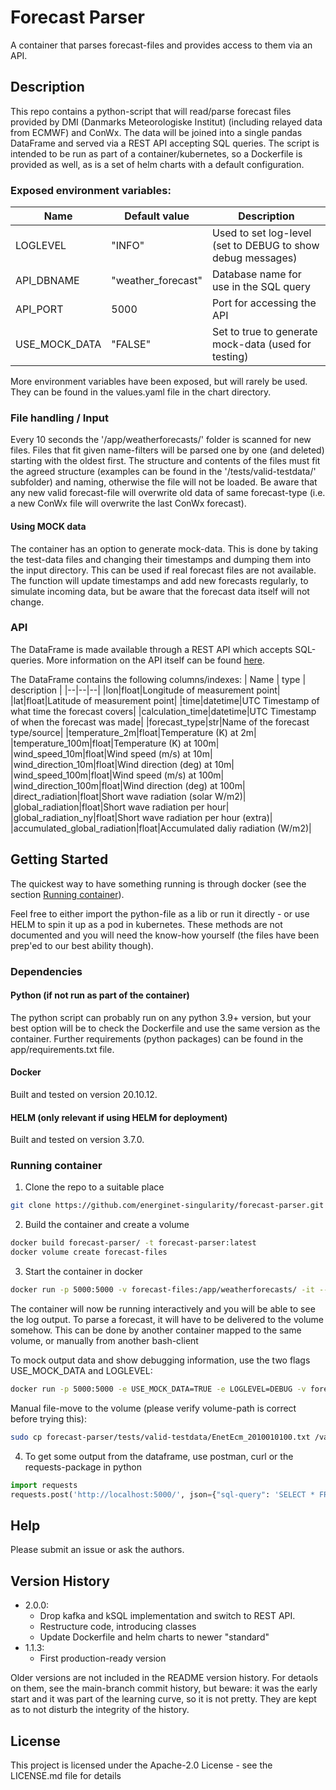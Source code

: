 # Forecast Parser

A container that parses forecast-files and provides access to them via an API.

## Description

This repo contains a python-script that will read/parse forecast files provided by DMI (Danmarks Meteorologiske Institut) (including relayed data from ECMWF) and ConWx. The data will be joined into a single pandas DataFrame and served via a REST API accepting SQL queries. The script is intended to be run as part of a container/kubernetes, so a Dockerfile is provided as well, as is a set of helm charts with a default configuration.

### Exposed environment variables:

| Name | Default value | Description |
|--|--|--|
|LOGLEVEL|"INFO"|Used to set log-level (set to DEBUG to show debug messages)|
|API_DBNAME|"weather_forecast"|Database name for use in the SQL query|
|API_PORT|5000|Port for accessing the API|
|USE_MOCK_DATA|"FALSE"|Set to true to generate mock-data (used for testing)|

More environment variables have been exposed, but will rarely be used. They can be found in the values.yaml file in the chart directory.

### File handling / Input

Every 10 seconds the '/app/weatherforecasts/' folder is scanned for new files. Files that fit given name-filters will be parsed one by one (and deleted) starting with the oldest first. The structure and contents of the files must fit the agreed structure (examples can be found in the '/tests/valid-testdata/' subfolder) and naming, otherwise the file will not be loaded. Be aware that any new valid forecast-file will overwrite old data of same forecast-type (i.e. a new ConWx file will overwrite the last ConWx forecast).

#### Using MOCK data

The container has an option to generate mock-data. This is done by taking the test-data files and changing their timestamps and dumping them into the input directory. This can be used if real forecast files are not available. The function will update timestamps and add new forecasts regularly, to simulate incoming data, but be aware that the forecast data itself will not change.

### API

The DataFrame is made available through a REST API which accepts SQL-queries. More information on the API itself can be found [here](https://github.com/energinet-singularity/singupy/tree/main/singupy#class-apidataframeapi).

The DataFrame contains the following columns/indexes:
| Name | type | description |
|--|--|--|
|lon|float|Longitude of measurement point|
|lat|float|Latitude of measurement point|
|time|datetime|UTC Timestamp of what time the forecast covers|
|calculation_time|datetime|UTC Timestamp of when the forecast was made|
|forecast_type|str|Name of the forecast type/source|
|temperature_2m|float|Temperature (K) at 2m|
|temperature_100m|float|Temperature (K) at 100m|
|wind_speed_10m|float|Wind speed (m/s) at 10m|
|wind_direction_10m|float|Wind direction (deg) at 10m|
|wind_speed_100m|float|Wind speed (m/s) at 100m|
|wind_direction_100m|float|Wind direction (deg) at 100m|
|direct_radiation|float|Short wave radiation (solar W/m2)|
|global_radiation|float|Short wave radiation per hour|
|global_radiation_ny|float|Short wave radiation per hour (extra)|
|accumulated_global_radiation|float|Accumulated daliy radiation (W/m2)|

## Getting Started

The quickest way to have something running is through docker (see the section [Running container](#running-container)).

Feel free to either import the python-file as a lib or run it directly - or use HELM to spin it up as a pod in kubernetes. These methods are not documented and you will need the know-how yourself (the files have been prep'ed to our best ability though).

### Dependencies

#### Python (if not run as part of the container)

The python script can probably run on any python 3.9+ version, but your best option will be to check the Dockerfile and use the same version as the container. Further requirements (python packages) can be found in the app/requirements.txt file.

#### Docker

Built and tested on version 20.10.12.

#### HELM (only relevant if using HELM for deployment)

Built and tested on version 3.7.0.

### Running container

1. Clone the repo to a suitable place
````bash
git clone https://github.com/energinet-singularity/forecast-parser.git
````

2. Build the container and create a volume
````bash
docker build forecast-parser/ -t forecast-parser:latest
docker volume create forecast-files
````

3. Start the container in docker
````bash
docker run -p 5000:5000 -v forecast-files:/app/weatherforecasts/ -it --rm forecast-parser:latest
````
The container will now be running interactively and you will be able to see the log output. To parse a forecast, it will have to be delivered to the volume somehow. This can be done by another container mapped to the same volume, or manually from another bash-client

To mock output data and show debugging information, use the two flags USE_MOCK_DATA and LOGLEVEL:
````bash
docker run -p 5000:5000 -e USE_MOCK_DATA=TRUE -e LOGLEVEL=DEBUG -v forecast-files:/app/weatherforecasts/ -it --rm forecast-parser:latest
````

Manual file-move to the volume (please verify volume-path is correct before trying this):
````bash
sudo cp forecast-parser/tests/valid-testdata/EnetEcm_2010010100.txt /var/lib/docker/volumes/forecast-files/_data/
````

4. To get some output from the dataframe, use postman, curl or the requests-package in python
````python
import requests
requests.post('http://localhost:5000/', json={"sql-query": 'SELECT * FROM weather_forecast LIMIT 5;'}).json()
````

## Help

Please submit an issue or ask the authors.

## Version History
* 2.0.0:
    * Drop kafka and kSQL implementation and switch to REST API.
    * Restructure code, introducing classes
    * Update Dockerfile and helm charts to newer "standard"
* 1.1.3:
    * First production-ready version
    <!---* See [commit change]() or See [release history]()--->

Older versions are not included in the README version history. For detaols on them, see the main-branch commit history, but beware: it was the early start and it was part of the learning curve, so it is not pretty. They are kept as to not disturb the integrity of the history.

## License

This project is licensed under the Apache-2.0 License - see the LICENSE.md file for details
